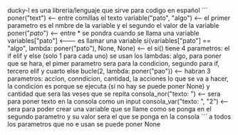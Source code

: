 ducky-l es una libreria/lenguaje que sirve para codigo en español
´´´
poner("text") <-- entre comillas el texto
variable("pato", "algo") <-- el primer parametro es el nmbre de la variable y el segundo el valor de la variable
poner("*pato*") <-- entre * se pondra cuando se llama una variable
variables["pato"] <--- es llamar una variable
si(variables["pato"] == "algo", lambda: poner("pato"), None, None) <-- el si() tiene 4 parametros: el if elif y else (solo 1 para cada uno) se usan los lambdas: algo, para poner que se hara, el pimer parametro sera para la condicion, segundo para if, tercero elif y cuarto else
bucle(2, lambda: poner("pao")) <-- habran 3 parametros: accion, conndicion, cantidad, la acciones lo que se va a hacer, la condicion es porque se ejecuta (si no hay se puede poner None) y cantidad que sera las veses que se repita
consola_nor("texto: ") <-- sera para poner texto en la consola como un input
consola_var("texto: ", "2") <-- sera para poder crear una variable que se llame como se ponga en el segundo parametro y su valor sera el que se ponga en la consola
´´´
a todos los parametros que no e usan se puede poner None